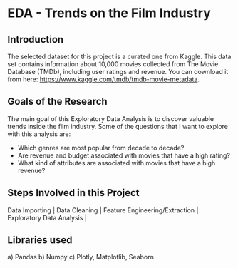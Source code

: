 # EDA - Trends on the Film Industry 

## Introduction

The selected dataset for this project is a curated one from Kaggle. This data set contains information about 10,000 movies collected from The Movie Database (TMDb),
including user ratings and revenue. You can download it from here: https://www.kaggle.com/tmdb/tmdb-movie-metadata.

## Goals of the Research
The main goal of this Exploratory Data Analysis is to discover valuable trends inside the film industry. Some of the questions that I want to explore with this analysis are:

- Which genres are most popular from decade to decade?
- Are revenue and budget associated with movies that have a high rating?
- What kind of attributes are associated with movies that have a high revenue?

## Steps Involved in this Project

Data Importing | Data Cleaning | Feature Engineering/Extraction | Exploratory Data Analysis | 

## Libraries used

a) Pandas b) Numpy c) Plotly, Matplotlib, Seaborn
